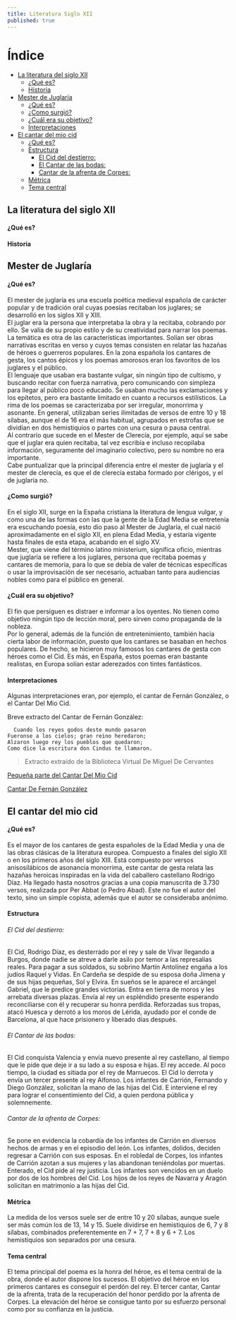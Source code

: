 ```yaml
---
title: Literatura Siglo XII
published: true
---
```


# Índice

- [La literatura del siglo XII](#la-literatura-del-siglo-xii)
    - [¿Qué es?](#%C2%BFqu%C3%A9-es)
    - [Historia](#historia)
- [Mester de Juglaría](#mester-de-juglar%C3%ADa)
    - [¿Qué es?](#%C2%BFqu%C3%A9-es-1)
    - [¿Como surgió?](#%C2%BFcomo-surgi%C3%B3)
    - [¿Cuál era su objetivo?](#%C2%BFcu%C3%A1l-era-su-objetivo)
    - [Interpretaciones](#interpretaciones)
- [El cantar del mio cid](#el-cantar-del-mio-cid)
    - [¿Qué es?](#%C2%BFqu%C3%A9-es-2)
    - [Estructura](#estructura)
        - [El Cid del destierro:](#el-cid-del-destierro)
        - [El Cantar de las bodas:](#el-cantar-de-las-bodas)
        - [Cantar de la afrenta de Corpes:](#cantar-de-la-afrenta-de-corpes)
    - [Métrica](#m%C3%A9trica)
    - [Tema central](#tema-central)



## La literatura del siglo XII

#### ¿Qué es?

#### Historia

## Mester de Juglaría

#### ¿Qué es?
El mester de juglaría es una escuela poética medieval española de carácter popular y de tradición oral cuyas poesías recitaban los juglares; se desarrolló en los siglos XII y XIII.  
El juglar era la persona que interpretaba la obra y la recitaba, cobrando por ello. Se valía de su propio estilo y de su creatividad para narrar los poemas. La temática es otra de las características importantes. Solían ser obras narrativas escritas en verso y cuyos temas consisten en relatar las hazañas de héroes o guerreros populares. En la zona española los cantares de gesta, los cantos épicos y los poemas amorosos eran los favoritos de los juglares y el público.  
El lenguaje que usaban era bastante vulgar, sin ningún tipo de cultismo, y buscando recitar con fuerza narrativa, pero comunicando con simpleza para llegar al público poco educado. Se usaban mucho las exclamaciones y los epítetos, pero era bastante limitado en cuanto a recursos estilísticos. La rima de los poemas se caracterizaba por ser irregular, monorrima y asonante. En general, utilizaban series ilimitadas de versos de entre 10 y 18 sílabas, aunque el de 16 era el más habitual, agrupados en estrofas que se dividían en dos hemistiquios o partes con una cesura o pausa central.  
Al contrario que sucede en el Mester de Clerecía, por ejemplo, aquí se sabe que el juglar era quien recitaba, tal vez escribía e incluso recopilaba información, seguramente del imaginario colectivo, pero su nombre no era importante.  
Cabe puntualizar que la principal diferencia entre el mester de juglaría y el mester de clerecía, es que el de clerecía estaba formado por clérigos, y el de juglaría no.  

#### ¿Como surgió?
En el siglo XII, surge en la España cristiana la literatura de lengua vulgar, y como una de las formas con las que la gente de la Edad Media se entretenía era escuchando poesía, esto dio paso al Mester de Juglaría, el cual nació aproximadamente en el siglo XII, en plena Edad Media, y estaría vigente hasta finales de esta etapa, acabando en el siglo XV.  
Mester, que viene del término latino ministerium, significa oficio, mientras que juglaría se refiere a los juglares, persona que recitaba poemas y cantares de memoria, para lo que se debía de valer de técnicas específicas o usar la improvisación de ser necesario, actuaban tanto para audiencias nobles como para el público en general.  

#### ¿Cuál era su objetivo?
El fin que persiguen es distraer e informar a los oyentes. No tienen como objetivo ningún tipo de lección moral, pero sirven como propaganda de la nobleza.  
Por lo general, además de la función de entretenimiento, también hacía cierta labor de información, puesto que los cantares se basaban en hechos populares. De hecho, se hicieron muy famosos los cantares de gesta con héroes como el Cid. Es más, en España, estos poemas eran bastante realistas, en Europa solían estar aderezados con tintes fantásticos.  

#### Interpretaciones
Algunas interpretaciones eran, por ejemplo, el cantar de Fernán González, o el Cantar Del Mio Cid.  
  

Breve extracto del Cantar de Fernán González:
```
  Cuando los reyes godos deste mundo pasaron
Fueronse a los cielos; gran reino heredaron;
Alzaron luego rey los pueblos que quedaron;
Como dice la escritura don Cindus te llamaron.
```
> Extracto extraído de la Biblioteca Virtual De Miguel De Cervantes

[Pequeña parte del Cantar Del Mio Cid](https://www.juntadeandalucia.es/averroes/centros-tic/29000694/helvia/aula/archivos/repositorio/0/99/html/literatura/ejercicios/comprension_cid.htm)  


[Cantar De Fernán González](https://www.cervantesvirtual.com/obra-visor/poema-de-fernan-gonzalez--1/html/ff07f282-82b1-11df-acc7-002185ce6064.html)

## El cantar del mio cid

#### ¿Qué es?
Es el mayor de los cantares de gesta españoles de la Edad Media y una de las obras clásicas de la literatura europea. Compuesto a finales del siglo XII o en los primeros años del siglo XIII. Está compuesto por versos anisosilábicos de asonancia monorrima, este cantar de gesta relata las hazañas heroicas inspiradas en la vida del caballero castellano Rodrigo Díaz. Ha llegado hasta nosotros gracias a una copia manuscrita de 3.730 versos, realizada por Per Abbat (o Pedro Abad). Este no fue el autor del texto, sino un simple copista, además que el autor se consideraba anónimo.  
  

#### Estructura
###### El Cid del destierro:
El Cid, Rodrigo Díaz, es desterrado por el rey y sale de Vivar llegando a Burgos, donde nadie se atreve a darle asilo por temor a las represalias reales. Para pagar a sus soldados, su sobrino Martín Antolínez engaña a los judíos Raquel y Vidas. En Cardeña se despide de su esposa doña Jimena y de sus hijas pequeñas, Sol y Elvira. En sueños se le aparece el arcángel Gabriel, que le predice grandes victorias. Entra en tierra de moros y les arrebata diversas plazas. Envía al rey un espléndido presente esperando reconciliarse con él y recuperar su honra perdida. Reforzadas sus tropas, atacó Huesca y derrotó a los moros de Lérida, ayudado por el conde de Barcelona, al que hace prisionero y liberado días después.  

###### El Cantar de las bodas:
El Cid conquista Valencia y envía nuevo presente al rey castellano, al tiempo que le pide que deje ir a su lado a su esposa e hijas. El rey accede. Al poco tiempo, la ciudad es sitiada por el rey de Marruecos. El Cid lo derrota y envía un tercer presente al rey Alfonso. Los infantes de Carrión, Fernando y Diego González, solicitan la mano de las hijas del Cid. E interviene el rey para lograr el consentimiento del Cid, a quien perdona pública y solemnemente.  

###### Cantar de la afrenta de Corpes:
Se pone en evidencia la cobardía de los infantes de Carrión en diversos hechos de armas y en el episodio del león. Los infantes, dolidos, deciden regresar a Carrión con sus esposas. En el robledal de Corpes, los infantes de Carrión azotan a sus mujeres y las abandonan teniéndolas por muertas. Enterado, el Cid pide al rey justicia. Los infantes son vencidos en un duelo por dos de los hombres del Cid. Los hijos de los reyes de Navarra y Aragón solicitan en matrimonio a las hijas del Cid.  
  
#### Métrica
La medida de los versos suele ser de entre 10 y 20 sílabas, aunque suele ser más común los de 13, 14 y 15. Suele dividirse en hemistiquios de 6, 7 y 8 sílabas, combinados preferentemente en 7 + 7, 7 + 8 y 6 + 7. Los hemistiquios son separados por una cesura.  


#### Tema central
El tema principal del poema es la honra del héroe, es el tema central de la obra, donde el autor dispone los sucesos. El objetivo del héroe en los primeros cantares es conseguir el perdón del rey. El tercer cantar, Cantar de la afrenta, trata de la recuperación del honor perdido por la afrenta de Corpes. La elevación del héroe se consigue tanto por su esfuerzo personal como por su confianza en la justicia.  

